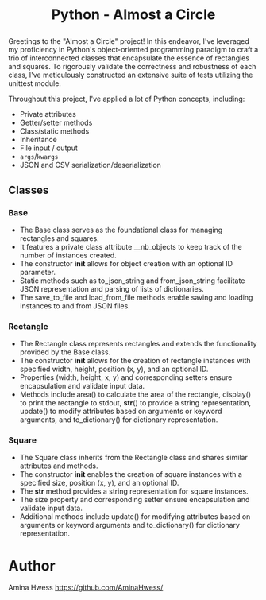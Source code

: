 <h1><p align="center"> Python - Almost a Circle </h1></p></font>

Greetings to the "Almost a Circle" project! In this endeavor, I've leveraged my proficiency in Python's object-oriented programming paradigm to craft a trio of interconnected classes that encapsulate the essence of rectangles and squares. To rigorously validate the correctness and robustness of each class, I've meticulously constructed an extensive suite of tests utilizing the unittest module.


Throughout this project, I've applied a lot of Python concepts, including:

- Private attributes
- Getter/setter methods
- Class/static methods
- Inheritance
- File input / output
- `args`/`kwargs`
- JSON and CSV serialization/deserialization

## Classes
### Base
* The Base class serves as the foundational class for managing rectangles and squares.
* It features a private class attribute __nb_objects to keep track of the number of instances created.
* The constructor __init__ allows for object creation with an optional ID parameter.
* Static methods such as to_json_string and from_json_string facilitate JSON representation and parsing of lists of dictionaries.
* The save_to_file and load_from_file methods enable saving and loading instances to and from JSON files.

### Rectangle
* The Rectangle class represents rectangles and extends the functionality provided by the Base class.
* The constructor __init__ allows for the creation of rectangle instances with specified width, height, position (x, y), and an optional ID.
* Properties (width, height, x, y) and corresponding setters ensure encapsulation and validate input data.
* Methods include area() to calculate the area of the rectangle, display() to print the rectangle to stdout, __str__() to provide a string representation, update() to modify attributes based on arguments or keyword arguments, and to_dictionary() for dictionary representation.

### Square
* The Square class inherits from the Rectangle class and shares similar attributes and methods.
* The constructor __init__ enables the creation of square instances with a specified size, position (x, y), and an optional ID.
* The __str__ method provides a string representation for square instances.
* The size property and corresponding setter ensure encapsulation and validate input data.
* Additional methods include update() for modifying attributes based on arguments or keyword arguments and to_dictionary() for dictionary representation.

# Author
Amina Hwess <https://github.com/AminaHwess/>
